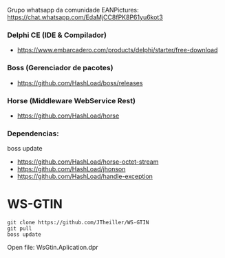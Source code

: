 Grupo whatsapp da comunidade EANPictures: https://chat.whatsapp.com/EdaMjCC8fPK8P61yu6kot3

### Delphi CE (IDE & Compilador)
* https://www.embarcadero.com/products/delphi/starter/free-download
### Boss (Gerenciador de pacotes)
* https://github.com/HashLoad/boss/releases
### Horse (Middleware WebService Rest)
* https://github.com/HashLoad/horse

### Dependencias:
boss update
* https://github.com/HashLoad/horse-octet-stream
* https://github.com/HashLoad/jhonson
* https://github.com/HashLoad/handle-exception

# WS-GTIN

```
git clone https://github.com/JTheiller/WS-GTIN
git pull
boss update
```
Open file: WsGtin.Aplication.dpr
